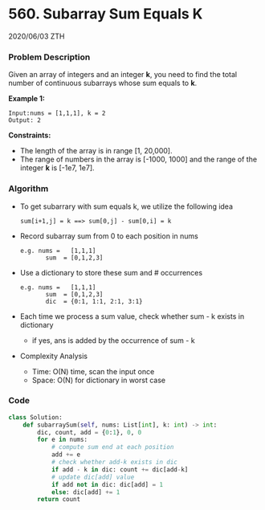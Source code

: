 # 560. Subarray Sum Equals K

2020/06/03 ZTH

### Problem Description

Given an array of integers and an integer **k**, you need to find the total number of continuous subarrays whose sum equals to **k**.

**Example 1:**

```
Input:nums = [1,1,1], k = 2
Output: 2
```

 

**Constraints:**

- The length of the array is in range [1, 20,000].
- The range of numbers in the array is [-1000, 1000] and the range of the integer **k** is [-1e7, 1e7].



### Algorithm

* To get subarrary with sum equals k, we utilize the following idea

  ```
  sum[i+1,j] = k ==> sum[0,j] - sum[0,i] = k
  ```

* Record subarray sum from 0 to each position in nums

  ```
  e.g. nums =   [1,1,1]
  		 sum  = [0,1,2,3]
  ```

* Use a dictionary to store these sum and # occurrences

  ```
  e.g. nums =   [1,1,1]
  		 sum  = [0,1,2,3]
  		 dic  = {0:1, 1:1, 2:1, 3:1}
  ```

* Each time we process a sum value, check whether sum - k exists in dictionary

  * if yes, ans is added by the occurrence of sum - k

* Complexity Analysis

  * Time: O(N) time, scan the input once
  * Space: O(N) for dictionary in worst case



### Code

```python
class Solution:
    def subarraySum(self, nums: List[int], k: int) -> int:
        dic, count, add = {0:1}, 0, 0
        for e in nums:
            # compute sum end at each position
            add += e
            # check whether add-k exists in dic
            if add - k in dic: count += dic[add-k]
            # update dic[add] value
            if add not in dic: dic[add] = 1
            else: dic[add] += 1
        return count
```

